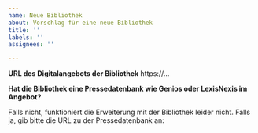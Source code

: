 ```yaml
---
name: Neue Bibliothek
about: Vorschlag für eine neue Bibliothek
title: ''
labels: ''
assignees: ''

---
```


**URL des Digitalangebots der Bibliothek**
https://...

**Hat die Bibliothek eine Pressedatenbank wie Genios oder LexisNexis im Angebot?**

Falls nicht, funktioniert die Erweiterung mit der Bibliothek leider nicht. 
Falls ja, gib bitte die URL zu der Pressedatenbank an:

